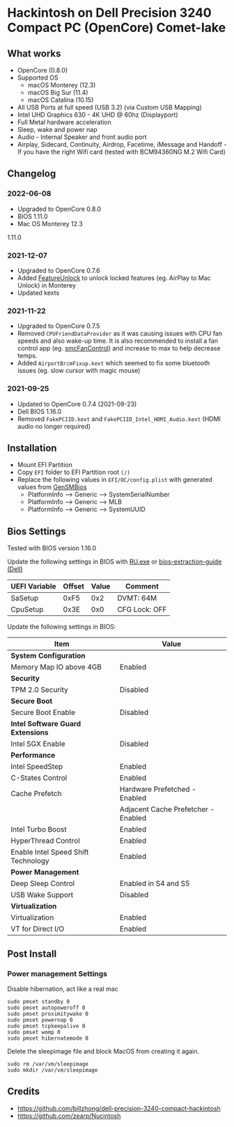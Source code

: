 # Hackintosh on Dell Precision 3240 Compact PC (OpenCore) Comet-lake

## What works

* OpenCore (0.8.0)
* Supported OS
    * macOS Monterey (12.3)
    * macOS Big Sur (11.4)
    * macOS Catalina (10.15)
* All USB Ports at full speed (USB 3.2) (via Custom USB Mapping)
* Intel UHD Graphics 630 - 4K UHD @ 60hz (Displayport)
* Full Metal hardware acceleration
* Sleep, wake and power nap
* Audio - Internal Speaker and front audio port
* Airplay, Sidecard, Continuity, Airdrop, Facetime, iMessage and Handoff - If you have the right Wifi card (tested with BCM94360NG M.2 Wifi Card)

## Changelog

### 2022-06-08
* Upgraded to OpenCore 0.8.0
* BIOS 1.11.0
* Mac OS Monterey 12.3

1.11.0
### 2021-12-07
* Upgraded to OpenCore 0.7.6
* Added [FeatureUnlock](https://github.com/acidanthera/FeatureUnlock) to unlock locked features (eg. AirPlay to Mac Unlock) in Monterey
* Updated kexts

### 2021-11-22
* Upgraded to OpenCore 0.7.5
* Removed `CPUFriendDataProvider` as it was causing issues with CPU fan speeds and also wake-up time.  It is also recommended to install a fan control app (eg. [smcFanControl](https://github.com/hholtmann/smcFanControl)) and increase to max to help decrease temps.
* Added `AirportBrcmFixup.kext` which seemed to fix some bluetooth issues (eg. slow cursor with magic mouse)

### 2021-09-25
* Updated to OpenCore 0.7.4 (2021-09-23)
* Dell BIOS 1.16.0
* Removed `FakePCIID.kext` and `FakePCIID_Intel_HDMI_Audio.kext` (HDMI audio no longer required)

## Installation

* Mount EFI Partition
* Copy `EFI` folder to EFI Partition root `(/)`
* Replace the following values in `EFI/OC/config.plist` with generated values from [GenSMBios](https://github.com/corpnewt/GenSMBIOS)
    * PlatformInfo --> Generic --> SystemSerialNumber
    * PlatformInfo --> Generic --> MLB
    * PlatformInfo --> Generic --> SystemUUID

## Bios Settings

Tested with BIOS version 1.16.0

Update the following settings in BIOS with [RU.exe](http://ruexe.blogspot.com/) or [bios-extraction-guide (Dell)](https://github.com/dreamwhite/bios-extraction-guide/tree/master/Dell)

| UEFI Variable | Offset | Value | Comment       |
| ------------- | ------ | ----- | ------------- |
| SaSetup       | 0xF5   | 0x2   | DVMT: 64M     |
| CpuSetup      | 0x3E   | 0x0   | CFG Lock: OFF |


Update the following settings in BIOS:

| Item              | Value             |
| ----------------- | ----------------- |
| **System Configuration** |
| Memory Map IO above 4GB | Enabled |
| **Security** |
| TPM 2.0 Security               | Disabled          |
| **Secure Boot** |
| Secure Boot Enable       | Disabled          |
| **Intel Software Guard Extensions** |
| Intel SGX Enable         | Disabled          |
| **Performance** |
| Intel SpeedStep | Enabled |
| C-States Control | Enabled | 
| Cache Prefetch | Hardware Prefetched - Enabled |
| | Adjacent Cache Prefetcher - Enabled |
| Intel Turbo Boost | Enabled |
| HyperThread Control | Enabled |
| Enable Intel Speed Shift Technology | Enabled |
| **Power Management** |
| Deep Sleep Control | Enabled in S4 and S5 |
| USB Wake Support | Disabled |
| **Virtualization** |
| Virtualization | Enabled |
| VT for Direct I/O | Enabled          |


## Post Install

### Power management Settings

Disable hibernation, act like a real mac

```
sudo pmset standby 0
sudo pmset autopoweroff 0 
sudo pmset proximitywake 0
sudo pmset powernap 0 
sudo pmset tcpkeepalive 0
sudo pmset womp 0
sudo pmset hibernatemode 0
```

Delete the sleepimage file and block MacOS from creating it again.

```
sudo rm /var/vm/sleepimage
sudo mkdir /var/vm/sleepimage
```


## Credits

* https://github.com/billzhong/dell-precision-3240-compact-hackintosh
* https://github.com/zearp/Nucintosh

